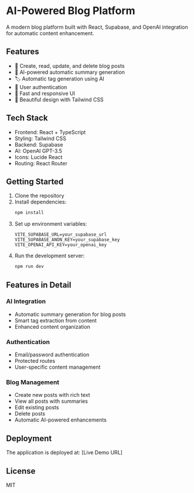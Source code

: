 # AI-Powered Blog Platform

A modern blog platform built with React, Supabase, and OpenAI integration for automatic content enhancement.

## Features

- 📝 Create, read, update, and delete blog posts
- 🤖 AI-powered automatic summary generation
- 🏷️ Automatic tag generation using AI
- 👤 User authentication
- 💨 Fast and responsive UI
- 🎨 Beautiful design with Tailwind CSS

## Tech Stack

- Frontend: React + TypeScript
- Styling: Tailwind CSS
- Backend: Supabase
- AI: OpenAI GPT-3.5
- Icons: Lucide React
- Routing: React Router

## Getting Started

1. Clone the repository
2. Install dependencies:
   ```bash
   npm install
   ```
3. Set up environment variables:
   ```
   VITE_SUPABASE_URL=your_supabase_url
   VITE_SUPABASE_ANON_KEY=your_supabase_key
   VITE_OPENAI_API_KEY=your_openai_key
   ```
4. Run the development server:
   ```bash
   npm run dev
   ```

## Features in Detail

### AI Integration
- Automatic summary generation for blog posts
- Smart tag extraction from content
- Enhanced content organization

### Authentication
- Email/password authentication
- Protected routes
- User-specific content management

### Blog Management
- Create new posts with rich text
- View all posts with summaries
- Edit existing posts
- Delete posts
- Automatic AI-powered enhancements

## Deployment

The application is deployed at: [Live Demo URL]

## License

MIT